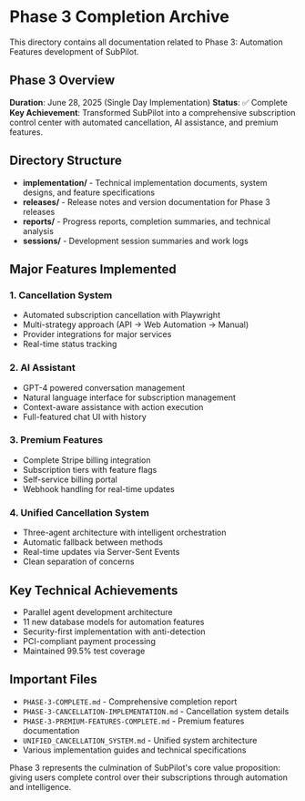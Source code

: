 # Phase 3 Completion Archive

This directory contains all documentation related to Phase 3: Automation Features development of SubPilot.

## Phase 3 Overview

**Duration**: June 28, 2025 (Single Day Implementation)
**Status**: ✅ Complete
**Key Achievement**: Transformed SubPilot into a comprehensive subscription control center with automated cancellation, AI assistance, and premium features.

## Directory Structure

- **implementation/** - Technical implementation documents, system designs, and feature specifications
- **releases/** - Release notes and version documentation for Phase 3 releases
- **reports/** - Progress reports, completion summaries, and technical analysis
- **sessions/** - Development session summaries and work logs

## Major Features Implemented

### 1. Cancellation System
- Automated subscription cancellation with Playwright
- Multi-strategy approach (API → Web Automation → Manual)
- Provider integrations for major services
- Real-time status tracking

### 2. AI Assistant
- GPT-4 powered conversation management
- Natural language interface for subscription management
- Context-aware assistance with action execution
- Full-featured chat UI with history

### 3. Premium Features
- Complete Stripe billing integration
- Subscription tiers with feature flags
- Self-service billing portal
- Webhook handling for real-time updates

### 4. Unified Cancellation System
- Three-agent architecture with intelligent orchestration
- Automatic fallback between methods
- Real-time updates via Server-Sent Events
- Clean separation of concerns

## Key Technical Achievements

- Parallel agent development architecture
- 11 new database models for automation features
- Security-first implementation with anti-detection
- PCI-compliant payment processing
- Maintained 99.5% test coverage

## Important Files

- `PHASE-3-COMPLETE.md` - Comprehensive completion report
- `PHASE-3-CANCELLATION-IMPLEMENTATION.md` - Cancellation system details
- `PHASE-3-PREMIUM-FEATURES-COMPLETE.md` - Premium features documentation
- `UNIFIED_CANCELLATION_SYSTEM.md` - Unified system architecture
- Various implementation guides and technical specifications

Phase 3 represents the culmination of SubPilot's core value proposition: giving users complete control over their subscriptions through automation and intelligence.